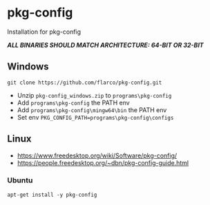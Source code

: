# pkg-config
Installation for pkg-config

***ALL BINARIES SHOULD MATCH ARCHITECTURE: 64-BIT OR 32-BIT***

## Windows
```
git clone https://github.com/flarco/pkg-config.git
```
- Unzip `pkg-config_windows.zip` to `programs\pkg-config`
- Add `programs\pkg-config` the PATH env
- Add `programs\pkg-config\mingw64\bin` the PATH env
- Set env `PKG_CONFIG_PATH=programs\pkg-config\configs`


## Linux
- <https://www.freedesktop.org/wiki/Software/pkg-config/>
- <https://people.freedesktop.org/~dbn/pkg-config-guide.html>

### Ubuntu
```
apt-get install -y pkg-config
```
